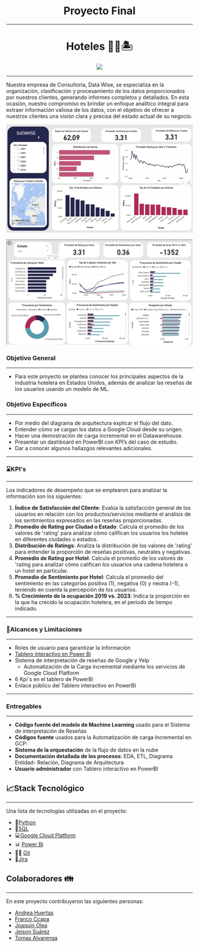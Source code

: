 <h1 align='center'>
 <b>Proyecto  Final</b>
</h1>


***
<h1 align='center'>
<b>Hoteles 🏨🥂🏝</b>
</h1>

<p align="center">
  <img src="Image/logo.png" />
</p>

***
Nuestra empresa de Consultoría, Data Wise, se especializa en la organización, clasificación y procesamiento de los datos proporcionados por nuestros clientes, generando informes completos y detallados. En esta ocasión, nuestro compromiso es brindar un enfoque analítico integral para extraer información valiosa de los datos, con el objetivo de ofrecer a nuestros clientes una visión clara y precisa del estado actual de su negocio.

<p align="center">
  <img src="Image/dash3.jpg" />
</p>


<p align="center">
  <img src="Image/dash2.jpg" />
</p>


### **Objetivo General**
***
* Para este proyecto se plantea conocer los principales aspectos de la industria hotelera en Estados Unidos, además de analizar las reseñas de los usuarios usando un modelo de ML.
  
### **Objetivo Específicos**
***
* Por medio del  diagrama de arquitectura explicar el flujo del dato.
* Entender cómo se cargan los datos a Google Cloud desde su origen.
* Hacer una demostración de carga incremental en el Datawarehouse.
* Presentar un  dashboard en PowerBI con KPI’s del caso de estudio.
* Dar a conocer algunos hallazgos relevantes adicionales.

  
***
### ⌛KPI's
***
Los indicadores de desempeño que se emplearon para analizar la información son los siguientes:

1. **Índice de Satisfacción del Cliente**: Evalúa la satisfacción general de los usuarios en relación con los productos/servicios mediante el análisis de los sentimientos expresados en las reseñas proporcionadas.
2. **Promedio de Rating por Ciudad o Estado**:
Calcula el promedio de los valores de 'rating' para analizar cómo califican los usuarios los hoteles en diferentes ciudades o estados.
3. **Distribución de Ratings**: Analiza la distribución de los valores de 'rating' para entender la proporción de reseñas positivas, neutrales y negativas.
4.	**Promedio de Rating por Hotel**: Calcula el promedio de los valores de 'rating para analizar cómo califican los usuarios una cadena hotelera o un hotel en particular.
5.	**Promedio de Sentimiento por Hotel**: Calcula el promedio del sentimiento en las categorías positiva (1), negativa (0) y neutra (-1), teniendo en cuenta la percepción de los usuarios.
6.	**% Crecimiento de la ocupación 2019 vs. 2023**: Indica la proporción en la que ha crecido la ocupación hotelera, en el periodo de tiempo indicado. 


***
### **👀Alcances y Limitaciones**
***
* Roles de usuario para garantizar la información
* [Tablero interactivo en Power Bi](https://app.powerbi.com/view?r=eyJrIjoiYzkyMTUyMDYtMGNiNi00ZWQyLTg5MGYtNTMwY2NkNjkwYmQ2IiwidCI6IjUwNjIwMTJiLTI4NGEtNDJkNS1hOTk0LTk2ZTBiZmNlOTczNiIsImMiOjR9)
* Sistema de interpretación de reseñas de Google y Yelp
  * Automatización de la Carga incremental mediante los servicios de Google Cloud Platform
* 6 Kpi´s  en el tablero de PowerBi
* Enlace público del Tablero interactivo en PowerBI

***
### **Entregables**
***
* **Código fuente del modelo de Machine Learning** usado para el Sistema de interpretación de Reseñas
* **Códigos fuente** usados para la Automatización de carga Incremental en GCP:
* **Sistema de la orquestación** de la flujo de datos en la nube
* **Documentación detallada de los procesos**: EDA, ETL, Diagrama Entidad- Relación, Diagrama de Arquitectura
* **Usuario administrador** con Tablero interactivo en PowerBI 

## **📈Stack Tecnológico**
***
Una lista de tecnologías utilizadas en el proyecto:

* 🐍[Python](https://docs.python.org/3/)
* 🐬[SQL](https://cloud.google.com/sql-server?hl=es)
* 💻[Google Cloud Platform](https://console.cloud.google.com/welcome?hl=es)
* 📊 [Power Bi](https://powerbi.microsoft.com/es-es/)
* 🐱‍💻 [Git](https://github.com/)
* 📜[Jira](https://id.atlassian.com/logout?continue=https%3A%2F%2Fplanealab.atlassian.net)


## **Colaboradores 👪**
***
En este proyecto contribuyeron las siguientes personas: 

* [Andrea Huertas](https://www.linkedin.com/in/luz-andrea-huertas-guerrero-30bb7a237/)
* [Franco Ccapa](https://www.linkedin.com/in/abelfrancoccapa/)
* [Joaquin Olea](https://www.linkedin.com/in/joaqu%C3%ADn-olea-ibarra-895aa413a/)
* [Jeison Suárez](https://www.linkedin.com/in/jeison-su%C3%A1rez-bbb753266/) 
* [Tomas Alvarenga](https://www.linkedin.com/in/tomas-agostino-alvarenga-4a7a80265/)
